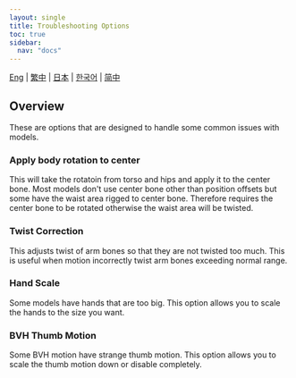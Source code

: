 ```yaml
---
layout: single
title: Troubleshooting Options
toc: true
sidebar:
  nav: "docs"
---
```


[Eng](/dancexr/features/troubleshooting_options) | [繁中](/tw/dancexr/features/troubleshooting_options) | [日本](/jp/dancexr/features/troubleshooting_options) | [한국어](/kr/dancexr/features/troubleshooting_options) | [简中](/zh/dancexr/features/troubleshooting_options)

## Overview
These are options that are designed to handle some common issues with models.

### Apply body rotation to center
This will take the rotatoin from torso and hips and apply it to the center bone. Most models don't use center bone other than position offsets but some have the waist area rigged to center bone. Therefore requires the center bone to be rotated otherwise the waist area will be twisted.

### Twist Correction
This adjusts twist of arm bones so that they are not twisted too much. This is useful when motion incorrectly twist arm bones exceeding normal range.

### Hand Scale
Some models have hands that are too big. This option allows you to scale the hands to the size you want.

### BVH Thumb Motion
Some BVH motion have strange thumb motion. This option allows you to scale the thumb motion down or disable completely.
